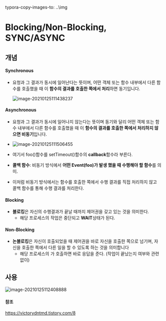 
typora-copy-images-to: ..\img

# Blocking/Non-Blocking, SYNC/ASYNC

## 개념

#### Synchronous

- 요청과 그 결과가 동시에 일어난다는 뜻이며, 어떤 객체 또는 함수 내부에서 다른 함수를 호출했을 때 이 **함수의 결과를 호출한 쪽에서 처리**하면 동기입니다.

  ![image-20210125111438237](C:\Users\rlawk\Desktop\SpringStudy\Theory\img\image-20210125111438237.png)

#### Asynchronous

* 요청과 그 결과가 동시에 일어나지 않는다는 뜻이며 동기와 달리 어떤 객체 또는 함수 내부에서 다른 함수를 호출했을 때 이 **함수의 결과를 호출한 쪽에서 처리하지 않으면 비동기**입니다.

- ![image-20210125111506455](C:\Users\rlawk\Desktop\SpringStudy\Theory\img\image-20210125111506455.png)

- 여기서 foo()함수를 setTimeout()함수의 **callback**함수라 부른다.

- **콜백 함수**:  비동기 방식에서 **어떤 Event(foo)가 발생 했을 때 수행해야 할 함수**를 의미.

- 이처럼 비동기 방식에서는 함수를 호출한 쪽에서 수행 결과를 직접 처리하지 않고 콜백 함수를 통해 수행 결과를 처리한다.

#### Blocking

- **블로킹**은 자신의 수행결과가 끝날 때까지 제어권을 갖고 있는 것을 의미한다. 
  - 해당 프로세스의 작업은 중단되고 **WAIT**상태가 된다. 

#### Non-Blocking

- **논블로킹**은 자신이 호출되었을 때 제어권을 바로 자신을 호출한 쪽으로 넘기며, 자신을 호출한 쪽에서 다른 일을 할 수 있도록 하는 것을 의미합니다
  - 해당 프로세스의 가 호출하면 바로 응답을 준다. (작업이 끝났는지 여부와 관련없이)

## 사용

![image-20210125112408888](C:\Users\rlawk\Desktop\SpringStudy\Theory\img\image-20210125112408888.png)



#### 참조

https://victorydntmd.tistory.com/8